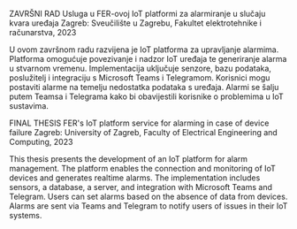 ZAVRŠNI RAD 
Usluga u FER-ovoj IoT platformi za alarmiranje u slučaju kvara uređaja
Zagreb: Sveučilište u Zagrebu, Fakultet elektrotehnike i računarstva, 2023

U ovom završnom radu razvijena je IoT platforma za upravljanje alarmima. Platforma omogućuje povezivanje i nadzor IoT uređaja te generiranje alarma u stvarnom
vremenu. Implementacija uključuje senzore, bazu podataka, poslužitelj i integraciju s
Microsoft Teams i Telegramom. Korisnici mogu postaviti alarme na temelju nedostatka podataka s uređaja. Alarmi se šalju putem Teamsa i Telegrama kako bi obavijestili 
korisnike o problemima u IoT sustavima.

FINAL THESIS
FER's IoT platform service for alarming in case of device failure
Zagreb: University of Zagreb, Faculty of Electrical Engineering and Computing, 2023

This thesis presents the development of an IoT platform for alarm management.
The platform enables the connection and monitoring of IoT devices and generates realtime alarms. The implementation includes sensors, a database, a server, and integration
with Microsoft Teams and Telegram. Users can set alarms based on the absence of data
from devices. Alarms are sent via Teams and Telegram to notify users of issues in their
IoT systems.

